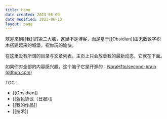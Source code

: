 ```yaml
---
title: Home
date created: 2023-06-09
date modified: 2023-06-13
layout: page
---
```


欢迎来到[[我]]的第二大脑，这里不是博客，而是基于[[Obsidian]]由无数数字积木搭建起来的城堡，祝你玩的愉快。

在这里没有所谓的目录与文章列表，主页上只会放着我的最新动态，它就在下面。

如果你对全部的内容感兴趣，这个脑子它是开源的：[NoraH1to/second-brain (github.com)](https://github.com/NoraH1to/second-brain)

TOC：

- [[Obsidian]]
- [[蓝色协议（日服）]]
- [[我的作品]]
- [[技术]]